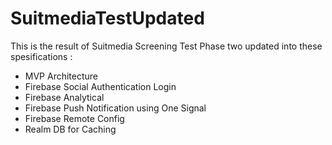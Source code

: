 # SuitmediaTestUpdated
This is the result of Suitmedia Screening Test Phase two updated into these spesifications :
- MVP Architecture
- Firebase Social Authentication Login
- Firebase Analytical
- Firebase Push Notification using One Signal
- Firebase Remote Config
- Realm DB for Caching
